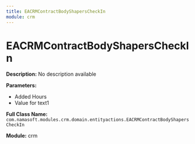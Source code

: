 ```yaml
---
title: EACRMContractBodyShapersCheckIn
module: crm
---
```


# EACRMContractBodyShapersCheckIn

**Description:** No description available

**Parameters:**
- Added Hours
- Value for text1

**Full Class Name:** `com.namasoft.modules.crm.domain.entityactions.EACRMContractBodyShapersCheckIn`

**Module:** crm

